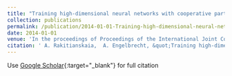 ```yaml
---
title: "Training high-dimensional neural networks with cooperative particle swarm optimiser"
collection: publications
permalink: /publication/2014-01-01-Training-high-dimensional-neural-networks-with-cooperative-particle-swarm-optimiser
date: 2014-01-01
venue: 'In the proceedings of Proceedings of the International Joint Conference on Neural Networks'
citation: ' A. Rakitianskaia,  A. Engelbrecht, &quot;Training high-dimensional neural networks with cooperative particle swarm optimiser.&quot; In the proceedings of Proceedings of the International Joint Conference on Neural Networks, 2014.'
---
```

Use [Google Scholar](https://scholar.google.com/scholar?q=Training+high+dimensional+neural+networks+with+cooperative+particle+swarm+optimiser){:target="_blank"} for full citation